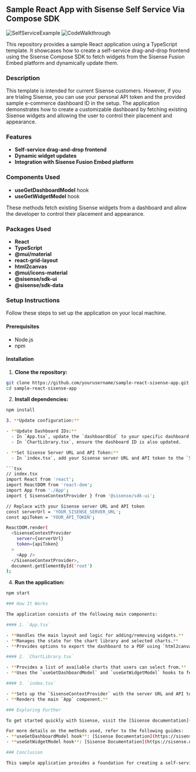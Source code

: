 ## Sample React App with Sisense Self Service Via Compose SDK


![SelfServiceExample](https://github.com/StevePuma/csdk-self-service-dashboard/assets/102320035/56543352-1430-4e4c-aa5b-ab03f4551b63)
![CodeWalkthrough](https://github.com/StevePuma/csdk-self-service-dashboard/assets/102320035/207bde92-f36f-4a1e-8415-1826e13e6a52)



This repository provides a sample React application using a TypeScript template. It showcases how to create a self-service drag-and-drop frontend using the Sisense Compose SDK to fetch widgets from the Sisense Fusion Embed platform and dynamically update them.

### Description

This template is intended for current Sisense customers. However, if you are trialing Sisense, you can use your personal API token and the provided sample e-commerce dashboard ID in the setup. The application demonstrates how to create a customizable dashboard by fetching existing Sisense widgets and allowing the user to control their placement and appearance.

### Features

- **Self-service drag-and-drop frontend**
- **Dynamic widget updates**
- **Integration with Sisense Fusion Embed platform**

### Components Used

- **useGetDashboardModel** hook
- **useGetWidgetModel** hook

These methods fetch existing Sisense widgets from a dashboard and allow the developer to control their placement and appearance.

### Packages Used

- **React**
- **TypeScript**
- **@mui/material**
- **react-grid-layout**
- **html2canvas**
- **@mui/icons-material**
- **@sisense/sdk-ui**
- **@sisense/sdk-data**

### Setup Instructions

Follow these steps to set up the application on your local machine.

#### Prerequisites

- Node.js
- npm 

#### Installation

1. **Clone the repository:**

```bash
git clone https://github.com/yourusername/sample-react-sisense-app.git
cd sample-react-sisense-app
```

2. **Install dependencies:**

```bash
npm install

3. **Update configuration:**

- **Update Dashboard IDs:**
  - In `App.tsx`, update the `dashboardOid` to your specific dashboard ID.
  - In `ChartLibrary.tsx`, ensure the dashboard ID is also updated.

- **Set Sisense Server URL and API Token:**
  - In `index.tsx`, add your Sisense server URL and API token to the `SisenseContextProvider`.

```tsx
// index.tsx
import React from 'react';
import ReactDOM from 'react-dom';
import App from './App';
import { SisenseContextProvider } from '@sisense/sdk-ui';

// Replace with your Sisense server URL and API token
const serverUrl = 'YOUR_SISENSE_SERVER_URL';
const apiToken = 'YOUR_API_TOKEN';

ReactDOM.render(
  <SisenseContextProvider
    server={serverUrl}
    token={apiToken}
  >
    <App />
  </SisenseContextProvider>,
  document.getElementById('root')
);
```

4. **Run the application:**

```bash
npm start

### How It Works

The application consists of the following main components:

#### 1. `App.tsx`

- **Handles the main layout and logic for adding/removing widgets.**
- **Manages the state for the chart library and selected charts.**
- **Provides options to export the dashboard to a PDF using `html2canvas`.**

#### 2. `ChartLibrary.tsx`

- **Provides a list of available charts that users can select from.**
- **Uses the `useGetDashboardModel` and `useGetWidgetModel` hooks to fetch data from Sisense.**

#### 3. `index.tsx`

- **Sets up the `SisenseContextProvider` with the server URL and API token.**
- **Renders the main `App` component.**

### Exploring Further

To get started quickly with Sisense, visit the [Sisense documentation](https://sisense.dev/guides/sdk/getting-started/).

For more details on the methods used, refer to the following guides:
- **useGetDashboardModel hook**: [Sisense Documentation](https://sisense.dev/guides/sdk/modules/sdk-ui/fusion-embed/function.useGetDashboardModels.html)
- **useGetWidgetModel hook**: [Sisense Documentation](https://sisense.dev/guides/sdk/modules/sdk-ui/fusion-embed/function.useGetWidgetModels.html)

### Conclusion

This sample application provides a foundation for creating a self-service drag-and-drop dashboard using Sisense Compose SDK. By following the setup instructions and exploring the code, you can customize and extend the application to fit your specific needs. Happy coding!
